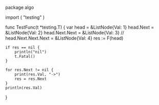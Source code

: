 package algo

import (
	"testing"
)

func TestFunc(t *testing.T) {
	var head = &ListNode{Val: 1}
	head.Next = &ListNode{Val: 2}
	head.Next.Next = &ListNode{Val: 3}
	// head.Next.Next.Next = &ListNode{Val: 4}
	res := F(head)

	if res == nil {
		println("nil")
		t.Fatal()
	}

	for res.Next != nil {
		print(res.Val, "->")
		res = res.Next
	}
	println(res.Val)
}
